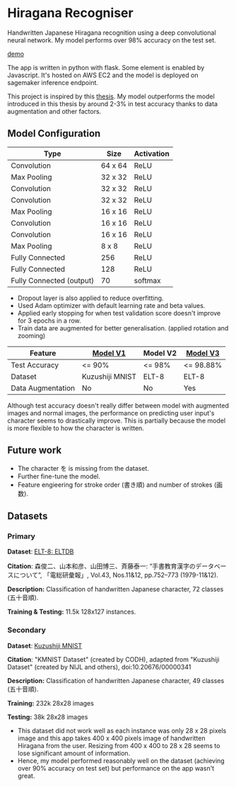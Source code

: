 # Hiragana Recogniser
Handwritten Japanese Hiragana recognition using a deep convolutional neural network. My model performs over 98% accuracy on the test set.

[demo](http://3.26.65.5/)

The app is written in python with flask. Some element is enabled by Javascript. It's hosted on AWS EC2 and the model is deployed on sagemaker inference endpoint.

This project is inspired by this [thesis](http://cs231n.stanford.edu/reports/2016/pdfs/262_Report.pdf). My model outperforms the model introduced in this thesis by around 2-3% in test accuracy thanks to data augmentation and other factors.

## Model Configuration

| Type                     | Size    | Activation |
| ------------------------ | ------- | ---------- |
| Convolution              | 64 x 64 | ReLU       |
| Max Pooling              | 32 x 32 | ReLU       |
| Convolution              | 32 x 32 | ReLU       |
| Convolution              | 32 x 32 | ReLU       |
| Max Pooling              | 16 x 16 | ReLU       |
| Convolution              | 16 x 16 | ReLU       |
| Convolution              | 16 x 16 | ReLU       |
| Max Pooling              | 8 x 8   | ReLU       |
| Fully Connected          | 256     | ReLU       |
| Fully Connected          | 128     | ReLU       |
| Fully Connected (output) | 70      | softmax    |

- Dropout layer is also applied to reduce overfitting.
- Used Adam optimizer with default learning rate and beta values.
- Applied early stopping for when test validation score doesn't improve for 3 epochs in a row.
- Train data are augmented for better generalisation. (applied rotation and zooming)

| Feature           | [Model V1](https://github.com/Fuki-UoA/hiragana-recogniser/blob/main/ml/hiragana-classification.ipynb) | Model V2 | [Model V3](https://github.com/Fuki-UoA/hiragana-recogniser/blob/main/ml/hiragana-classificationV2.ipynb) |
| ----------------- | ------------------------------------------------------------ | -------- | ------------------------------------------------------------ |
| Test Accuracy     | <= 90%                                                       | <= 98%   | <=  98.88%                                                   |
| Dataset           | Kuzushiji MNIST                                              | ELT-8    | ELT-8                                                        |
| Data Augmentation | No                                                           | No       | Yes                                                          |

Although test accuracy doesn't really differ between model with augmented images and normal images, the performance on predicting user input's character seems to drastically improve. This is partially because the model is more flexible to how the character is written.

## Future work

- The character を is missing from the dataset.
- Further fine-tune the model.
- Feature engieering for stroke order (書き順) and number of strokes (画数).

## Datasets

### Primary

**Dataset**: [ELT-8: ELTDB](http://etlcdb.db.aist.go.jp/specification-of-etl-8)

**Citation**: 森俊二、山本和彦、山田博三、斉藤泰一: “手書教育漢字のデータベースについて”, 「電総研彙報」, Vol.43, Nos.11&12, pp.752–773 (1979-11&12).

**Description:** Classification of handwritten Japanese character, 72 classes (五十音順).

**Training & Testing:** 11.5k 128x127 instances.

### Secondary 

**Dataset**: [Kuzushiji MNIST](https://github.com/rois-codh/kmnist)

**Citation**: "KMNIST Dataset" (created by CODH), adapted from "Kuzushiji Dataset" (created by NIJL and others), doi:10.20676/00000341

**Description:** Classification of handwritten Japanese character, 49 classes (五十音順).

**Training:** 232k 28x28 images

**Testing:** 38k 28x28 images

- This dataset did not work well as each instance was only 28 x 28 pixels image and this app takes 400 x 400 pixels image of handwritten Hiragana from the user. Resizing from 400 x 400 to 28 x 28 seems to lose significant amount of information.
- Hence, my model performed reasonably well on the dataset (achieving over 90% accuracy on test set) but performance on the app wasn't great.
